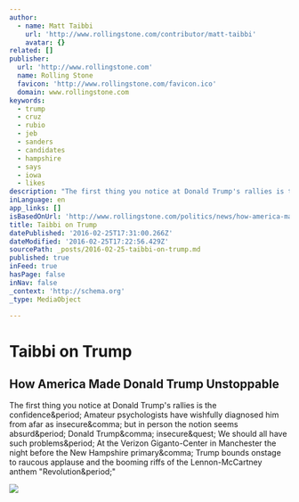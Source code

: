```yaml
---
author:
  - name: Matt Taibbi
    url: 'http://www.rollingstone.com/contributor/matt-taibbi'
    avatar: {}
related: []
publisher:
  url: 'http://www.rollingstone.com'
  name: Rolling Stone
  favicon: 'http://www.rollingstone.com/favicon.ico'
  domain: www.rollingstone.com
keywords:
  - trump
  - cruz
  - rubio
  - jeb
  - sanders
  - candidates
  - hampshire
  - says
  - iowa
  - likes
description: "The first thing you notice at Donald Trump's rallies is the confidence. Amateur psychologists have wishfully diagnosed him from afar as insecure, but in person the notion seems absurd. Donald Trump, insecure? We should all have such problems. At the Verizon Giganto-Center in Manchester the night before the New Hampshire primary, Trump bounds onstage to raucous applause and the booming riffs of the Lennon-McCartney anthem \"Revolution.\""
inLanguage: en
app_links: []
isBasedOnUrl: 'http://www.rollingstone.com/politics/news/how-america-made-donald-trump-unstoppable-20160224?page=13'
title: Taibbi on Trump
datePublished: '2016-02-25T17:31:00.266Z'
dateModified: '2016-02-25T17:22:56.429Z'
sourcePath: _posts/2016-02-25-taibbi-on-trump.md
published: true
inFeed: true
hasPage: false
inNav: false
_context: 'http://schema.org'
_type: MediaObject

---
```

# Taibbi on Trump

<article style=""><h1>How America Made Donald Trump Unstoppable</h1><p>The first thing you notice at Donald Trump's rallies is the confidence&amp;period; Amateur psychologists have wishfully diagnosed him from afar as insecure&amp;comma; but in person the notion seems absurd&amp;period; Donald Trump&amp;comma; insecure&amp;quest; We should all have such problems&amp;period; At the Verizon Giganto-Center in Manchester the night before the New Hampshire primary&amp;comma; Trump bounds onstage to raucous applause and the booming riffs of the Lennon-McCartney anthem "Revolution&amp;period;"</p><img src="http://assets.rollingstone.com/assets/2016/media/229188/_original/1456166538/1035x1407-R1256_cover.jpg" /></article>
